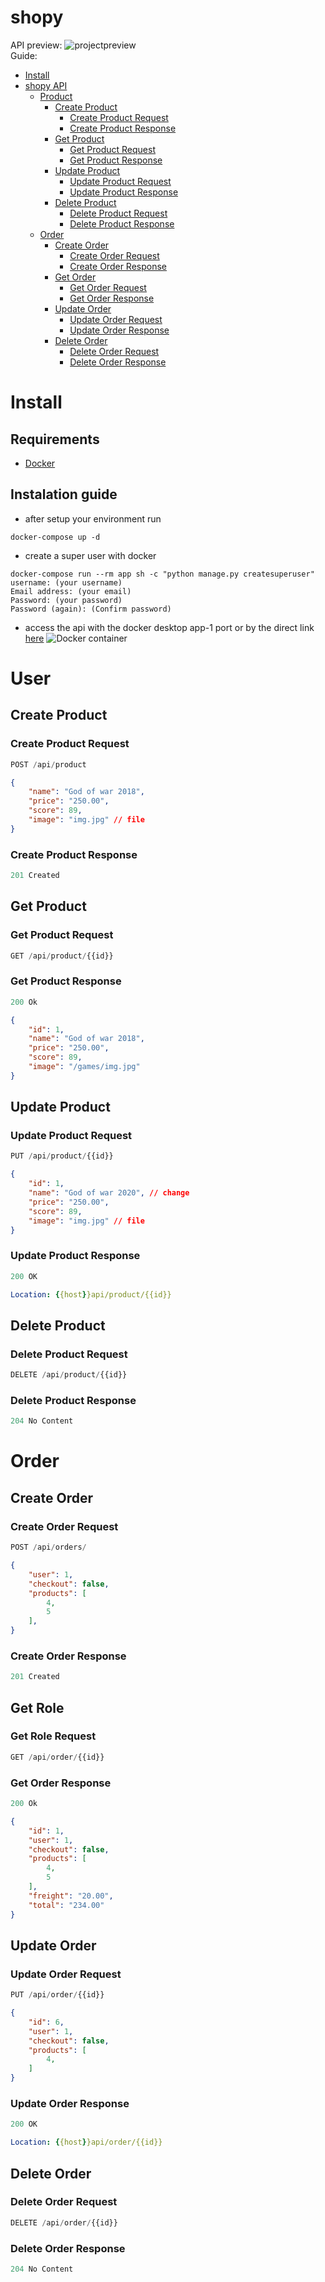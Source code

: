 # shopy
API preview: 
![projectpreview](/preview/api_preview.png)</br>
Guide:
- [Install](#install)
- [shopy API](#shopy-api)
    - [Product](#product)
        - [Create Product](#create-product)
            - [Create Product Request](#create-product-request)
            - [Create Product Response](#create-product-response)
        - [Get Product](#get-product)
            - [Get Product Request](#get-product-request)
            - [Get Product Response](#get-product-response)
        - [Update Product](#update-product)
            - [Update Product Request](#update-product-request)
            - [Update Product Response](#update-product-response)
        - [Delete Product](#delete-product)
            - [Delete Product Request](#delete-product-request)
            - [Delete Product Response](#delete-product-response)
    - [Order](#order)
        - [Create Order](#create-order)
            - [Create Order Request](#create-order-request)
            - [Create Order Response](#create-order-response)
        - [Get Order](#get-order)
            - [Get Order Request](#get-order-request)
            - [Get Order Response](#get-order-response)
        - [Update Order](#update-order)
            - [Update Order Request](#update-order-request)
            - [Update Order Response](#update-order-response)
        - [Delete Order](#delete-order)
            - [Delete Order Request](#delete-order-request)
            - [Delete Order Response](#delete-order-response)

# Install
## Requirements
* [Docker](https://docs.docker.com)

## Instalation guide

- after setup your environment run 
```shell
docker-compose up -d
```
- create a super user with docker
```shell
docker-compose run --rm app sh -c "python manage.py createsuperuser"
username: (your username)
Email address: (your email)
Password: (your password)
Password (again): (Confirm password)
```
- access the api with the docker desktop app-1 port or by the direct link [here](http://localhost:8000/api/product/)
![Docker container](/preview/docker_preview.png)

# User
## Create Product

### Create Product Request

```js
POST /api/product
```

```json
{
    "name": "God of war 2018",
    "price": "250.00",
    "score": 89,
    "image": "img.jpg" // file
}
```

### Create Product Response

```js
201 Created
```

## Get Product

### Get Product Request

```js
GET /api/product/{{id}}
```

### Get Product Response

```js
200 Ok
```

```json
{
    "id": 1,
    "name": "God of war 2018",
    "price": "250.00",
    "score": 89,
    "image": "/games/img.jpg"
}
```

## Update Product

### Update Product Request

```js
PUT /api/product/{{id}}
```

```json
{
    "id": 1,
    "name": "God of war 2020", // change
    "price": "250.00",
    "score": 89,
    "image": "img.jpg" // file
}
```

### Update Product Response

```js
200 OK
```

```yml
Location: {{host}}api/product/{{id}}
```

## Delete Product

### Delete Product Request

```js
DELETE /api/product/{{id}}
```

### Delete Product Response

```js
204 No Content
```

# Order
## Create Order

### Create Order Request

```js
POST /api/orders/  
```

```json
{
    "user": 1,
    "checkout": false,
    "products": [
        4,
        5
    ],
}
```

### Create Order Response

```js
201 Created
```

## Get Role

### Get Role Request

```js
GET /api/order/{{id}}
```

### Get Order Response

```js
200 Ok
```

```json
{
    "id": 1,
    "user": 1,
    "checkout": false,
    "products": [
        4,
        5
    ],
    "freight": "20.00",
    "total": "234.00"
}
```

## Update Order

### Update Order Request

```js
PUT /api/order/{{id}}
```

```json
{
    "id": 6,
    "user": 1,
    "checkout": false,
    "products": [
        4,
    ]
}
```

### Update Order Response

```js
200 OK
```

```yml
Location: {{host}}api/order/{{id}}
```

## Delete Order

### Delete Order Request

```js
DELETE /api/order/{{id}}
```

### Delete Order Response

```js
204 No Content
```
